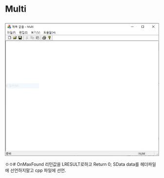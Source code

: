 # Multi

## 


![cap1](./img/cap1.PNG)



ㅇㅇ#
OnMaxFound 리턴값을 LRESULT로하고 Return 0; SData data를 헤더파일에 선언하지말고 cpp 파일에 선언.
